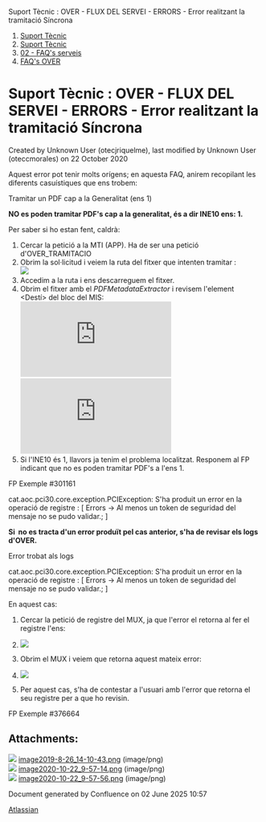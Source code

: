 Suport Tècnic : OVER - FLUX DEL SERVEI - ERRORS - Error realitzant la tramitació Síncrona  

1.  [Suport Tècnic](index.md)
2.  [Suport Tècnic](13893782.md)
3.  [02 - FAQ's serveis](26313393.md)
4.  [FAQ's OVER](28705589.md)

Suport Tècnic : OVER - FLUX DEL SERVEI - ERRORS - Error realitzant la tramitació Síncrona
=========================================================================================

Created by Unknown User (otecjriquelme), last modified by Unknown User (oteccmorales) on 22 October 2020

Aquest error pot tenir molts orígens; en aquesta FAQ, anirem recopilant les diferents casuístiques que ens trobem:

  

Tramitar un PDF cap a la Generalitat (ens 1)

**NO es poden tramitar PDF's cap a la generalitat, és a dir INE10 ens: 1.**

  

Per saber si ho estan fent, caldrà:

1.  Cercar la petició a la MTI (APP). Ha de ser una petició d'OVER\_TRAMITACIO
2.  Obrim la sol·licitud i veiem la ruta del fitxer que intenten tramitar <RutaFichero>:  
    ![](attachments/26318839/26318840.png)
3.  Accedim a la ruta i ens descarreguem el fitxer.
4.  Obrim el fitxer amb el _PDFMetadataExtractor_ i revisem l'element <Destí> del bloc del MIS:  
    ![](https://atenciousuaris.aoc.cat/MRcgi/MRdownloadAttachment.pl?USER=OTSupTec4&PROJECTID=15&MRP=1e1bccabee501a0db60ced4c102cd75d2&MR=301161&CUSTM=&WYSIWYG_IMAGE=1&ORIGINAL_PROJECT=&ATTACHMENT_NAME=image_1566801842_20190826090355__dpng)![](https://atenciousuaris.aoc.cat/MRcgi/MRdownloadAttachment.pl?USER=OTSupTec4&PROJECTID=15&MRP=1e1bccabee501a0db60ced4c102cd75d2&MR=301161&CUSTM=&WYSIWYG_IMAGE=1&ORIGINAL_PROJECT=&ATTACHMENT_NAME=image_1566801842_20190826090355__dpng)
5.  Si l'INE10 és 1, llavors ja tenim el problema localitzat. Responem al FP indicant que no es poden tramitar PDF's a l'ens 1.

FP Exemple #301161

cat.aoc.pci30.core.exception.PCIException: S'ha produit un error en la operació de registre : \[ Errors -> Al menos un token de seguridad del mensaje no se pudo validar.; \]

**Si  no es tracta d'un error produït pel cas anterior, s'ha de revisar els logs d'OVER.**

  

Error trobat als logs

cat.aoc.pci30.core.exception.PCIException: S'ha produit un error en la operació de registre : \[ Errors -> Al menos un token de seguridad del mensaje no se pudo validar.; \]

  

En aquest cas:

1.  Cercar la petició de registre del MUX, ja que l'error el retorna al fer el registre l'ens:
2.  ![](attachments/26318839/41519535.png)
3.  Obrim el MUX i veiem que retorna aquest mateix error:  
      
    
4.  ![](attachments/26318839/41519536.png)
5.  Per aquest cas, s'ha de contestar a l'usuari amb l'error que retorna el seu registre per a que ho revisin.

FP Exemple #376664

Attachments:
------------

![](images/icons/bullet_blue.gif) [image2019-8-26\_14-10-43.png](attachments/26318839/26318840.png) (image/png)  
![](images/icons/bullet_blue.gif) [image2020-10-22\_9-57-14.png](attachments/26318839/41519535.png) (image/png)  
![](images/icons/bullet_blue.gif) [image2020-10-22\_9-57-56.png](attachments/26318839/41519536.png) (image/png)  

Document generated by Confluence on 02 June 2025 10:57

[Atlassian](http://www.atlassian.com/)
